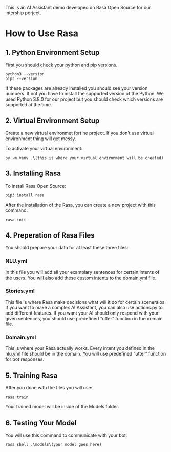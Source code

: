 This is an AI Assistant demo developed on Rasa Open Source for our intership porject.

# How to Use Rasa

## 1. Python Environment Setup

First you should check your python and pip versions.

```
python3 --version
pip3 --version
```
If these packages are already installed you should see your version numbers.
If not you have to install the supported version of the Python. We used Python 3.8.0 for our project but you should check which versions are supported at the time.
    
## 2. Virtual Environment Setup

Create a new virtual environmet fort he project. If you don’t use virtual environment thing will get messy.

To activate your virtual environment:
```
py -m venv .\(this is where your virtual environment will be created)
```
## 3. Installing Rasa

To install Rasa Open Source:
```
pip3 install rasa
```
After the installation of the Rasa, you can create a new project with this command:
```
rasa init
```
## 4. Preperation of Rasa Files

You should prepare your data for at least these three files:

### NLU.yml
In this file you will add all your examplary sentences for certain intents of the users. You will also add these custom intents to the domain.yml file.
        
### Stories.yml
This file is where Rasa make decisions what will it do for certain sceneraios. If you want to make a complex AI Assistant, you can also use actions.py to add different features. If you want your AI should only respond with your given sentences, you should use predefined “utter” function in the domain file.
    
### Domain.yml
This is where your Rasa actually works. Every intent you defined in the nlu.yml file should be in the domain. You will use predefined “utter” function for bot responses.
    

## 5. Training Rasa

After you done with the files you will use:
```
rasa train
```
Your trained model will be inside of the Models folder.

## 6. Testing Your Model
You will use this command to communicate with your bot:
```
rasa shell .\models\(your model goes here)
```

    
